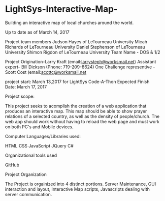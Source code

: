 # LightSys-Interactive-Map-
Building an interactive map of local churches around the world.

 Up to date as of March 14, 2017

Project team members
  Judson Hayes of LeTourneau University
  Micah Richards of LeTourneau University
  Daniel Stephenson of LeTourneau University
  Shimon Rigdon of LeTourneau University
Team Name - DOS & 1/2

 Project Origination-Larry Kraft (email:larrysteph@worksmail.net)
 Assistant expert- Bill Dickson (Phone: 719-209-8624)
 One Challenge representive - Scott Cost (email:scottc@worksmail.net

 project start: March 13,2017 for LightSys Code-A-Thon
 Expected Finish Date: March 17, 2017


Project scope:

  This project seeks to acomplish the creation of a web application that produces an interactive map. This map should be able to show prayer relations of a selected country, as well as the density of people/church. The web app should work without having to reload the web page and must work on both PC's and Mobile devices. 
  
  
  
  Computer Languages/Libraries used:
  
  HTML
  CSS
  JavaScript
  JQuery
  C#
  
  
  
  Organizational tools used
  
  GitHub
  
  
  
  Project Organization
  
  The Project is orgainized into 4 distinct portions.
    Server Maintenance, 
    GUI interaction and layout,
    Interactive Map scripts,
    Javascripts dealing with server communication.
    
    
   
  
 
  
  
  
  
